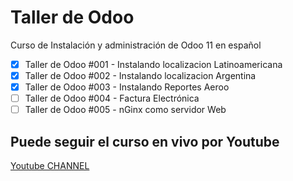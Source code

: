 # Taller de Odoo
Curso de Instalación y administración de Odoo 11 en español

- [x]  Taller de Odoo #001 - Instalando localizacion Latinoamericana
- [x]  Taller de Odoo #002 - Instalando localizacion Argentina
- [x]  Taller de Odoo #003 - Instalando Reportes Aeroo
- [ ]  Taller de Odoo #004 - Factura Electrónica
- [ ]  Taller de Odoo #005 - nGinx como servidor Web

## Puede seguir el curso en vivo por Youtube 
[Youtube CHANNEL](https://www.youtube.com/user/martinjavierllanos)

